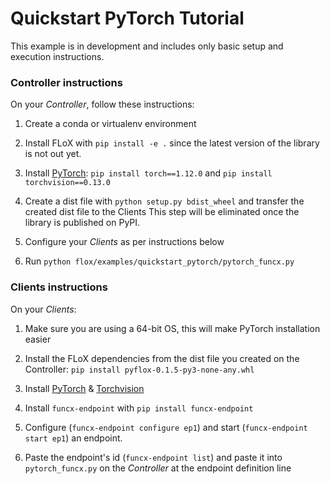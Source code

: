 # Quickstart PyTorch Tutorial


This example is in development and includes only basic setup and execution instructions.

### Controller instructions

On your *Controller*, follow these instructions:

1. Create a conda or virtualenv environment

2. Install FLoX with ``pip install -e .`` since the latest version of the library is not out yet.

3. Install [PyTorch](https://pytorch.org/): ``pip install torch==1.12.0`` and ``pip install torchvision==0.13.0``

4. Create a dist file with ``python setup.py bdist_wheel`` and transfer the created dist file to the Clients
This step will be eliminated once the library is published on PyPI.

5. Configure your *Clients* as per instructions below

6. Run ``python flox/examples/quickstart_pytorch/pytorch_funcx.py``

### Clients instructions

On your *Clients*:
1. Make sure you are using a 64-bit OS, this will make PyTorch installation easier

2. Install the FLoX dependencies from the dist file you created on the Controller: ``pip install pyflox-0.1.5-py3-none-any.whl``

3. Install [PyTorch](https://qengineering.eu/install-pytorch-on-raspberry-pi-4.html) & [Torchvision](https://qengineering.eu/install-pytorch-on-raspberry-pi-4.html#:~:text=rm%20%2Drf%20~/pytorch-,TorchVision.,-Install%20torchvision%20on)

4. Install ``funcx-endpoint`` with ``pip install funcx-endpoint``

5. Configure (``funcx-endpoint configure ep1``) and start (``funcx-endpoint start ep1``) an endpoint.

6. Paste the endpoint's id (``funcx-endpoint list``) and paste it into ``pytorch_funcx.py`` on the *Controller* at the endpoint definition line


